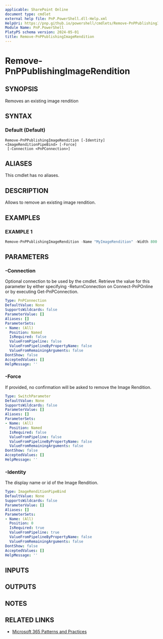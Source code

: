 ```yaml
---
applicable: SharePoint Online
document type: cmdlet
external help file: PnP.PowerShell.dll-Help.xml
HelpUri: https://pnp.github.io/powershell/cmdlets/Remove-PnPPublishingImageRendition.html
Module Name: PnP.PowerShell
PlatyPS schema version: 2024-05-01
title: Remove-PnPPublishingImageRendition
---
```


# Remove-PnPPublishingImageRendition

## SYNOPSIS

Removes an existing image rendition

## SYNTAX

### Default (Default)

```
Remove-PnPPublishingImageRendition [-Identity] <ImageRenditionPipeBind> [-Force]
 [-Connection <PnPConnection>]
```

## ALIASES

This cmdlet has no aliases.

## DESCRIPTION

Allows to remove an existing image rendition.

## EXAMPLES

### EXAMPLE 1

```powershell
Remove-PnPPublishingImageRendition -Name "MyImageRendition" -Width 800 -Height 600
```

## PARAMETERS

### -Connection

Optional connection to be used by the cmdlet. Retrieve the value for this parameter by either specifying -ReturnConnection on Connect-PnPOnline or by executing Get-PnPConnection.

```yaml
Type: PnPConnection
DefaultValue: None
SupportsWildcards: false
ParameterValue: []
Aliases: []
ParameterSets:
- Name: (All)
  Position: Named
  IsRequired: false
  ValueFromPipeline: false
  ValueFromPipelineByPropertyName: false
  ValueFromRemainingArguments: false
DontShow: false
AcceptedValues: []
HelpMessage: ''
```

### -Force

If provided, no confirmation will be asked to remove the Image Rendition.

```yaml
Type: SwitchParameter
DefaultValue: None
SupportsWildcards: false
ParameterValue: []
Aliases: []
ParameterSets:
- Name: (All)
  Position: Named
  IsRequired: false
  ValueFromPipeline: false
  ValueFromPipelineByPropertyName: false
  ValueFromRemainingArguments: false
DontShow: false
AcceptedValues: []
HelpMessage: ''
```

### -Identity

The display name or id of the Image Rendition.

```yaml
Type: ImageRenditionPipeBind
DefaultValue: None
SupportsWildcards: false
ParameterValue: []
Aliases: []
ParameterSets:
- Name: (All)
  Position: 0
  IsRequired: true
  ValueFromPipeline: true
  ValueFromPipelineByPropertyName: false
  ValueFromRemainingArguments: false
DontShow: false
AcceptedValues: []
HelpMessage: ''
```

## INPUTS

## OUTPUTS

## NOTES

## RELATED LINKS

- [Microsoft 365 Patterns and Practices](https://aka.ms/m365pnp)
